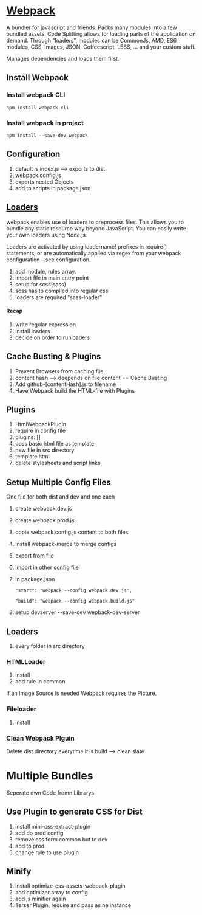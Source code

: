 # [Webpack](https://github.com/webpack/webpack)

A bundler for javascript and friends. Packs many modules into a few bundled
assets. Code Splitting allows for loading parts of the application on demand.
Through "loaders", modules can be CommonJs, AMD, ES6 modules, CSS, Images, JSON,
Coffeescript, LESS, ... and your custom stuff.

Manages dependencies and loads them first.

## Install Webpack

### Install webpack CLI

    npm install webpack-cli

### Install webpack in project

    npm install --save-dev webpack

## Configuration

1. default is index.js --> exports to dist
1. webpack.config.js
1. exports nested Objects
1. add to scripts in package.json

## [Loaders](https://webpack.js.org/loaders/)

webpack enables use of loaders to preprocess files. This allows you to bundle
any static resource way beyond JavaScript. You can easily write your own loaders
using Node.js.

Loaders are activated by using loadername! prefixes in require() statements, or
are automatically applied via regex from your webpack configuration – see
configuration.

1. add module, rules array.
1. import file in main entry point
1. setup for scss(sass)
1. scss has to compiled into regular css
1. loaders are required "sass-loader"

#### Recap

1. write regular expression
1. install loaders
1. decide on order to runloaders

## Cache Busting & Plugins

1. Prevent Browsers from caching file.
1. content hash --> deepends on file content == Cache Busting
1. Add github-[contentHash].js to filename
1. Have Webpack build the HTML-file with Plugins

## Plugins

1. HtmlWebpackPlugin
1. require in config file
1. plugins: []
1. pass basic html file as template
1. new file in src directory
1. template.html
1. delete stylesheets and script links

## Setup Multiple Config Files

One file for both dist and dev and one each

1.  create webpack.dev.js
1.  create webpack.prod.js
1.  copie webpack.config.js content to both files

1.  Install webpack-merge to merge configs
1.  export from file
1.  import in other config file
1.  in package.json

        "start": "webpack --config webpack.dev.js",

        "build": "webpack --config webpack.build.js"

1.  setup devserver --save-dev wepback-dev-server

## Loaders

1. every folder in src directory

### HTMLLoader

1. install
1. add rule in common

If an Image Source is needed Webpack requires the Picture.

### Fileloader

1. install

### Clean Webpack Plguin

Delete dist directory everytime it is build --> clean slate

# Multiple Bundles

Seperate own Code fromn Librarys

## Use Plugin to generate CSS for Dist

1. install mini-css-extract-plugin
1. add do prod config
1. remove css form common but to dev
1. add to prod
1. change rule to use plugin

## Minify

1. install optimize-css-assets-webpack-plugin
1. add optimizer array to config
1. add js minifier again
1. Terser Plugin, require and pass as ne instance
